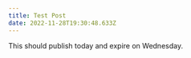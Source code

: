 ```yaml
---
title: Test Post
date: 2022-11-28T19:30:48.633Z
---
```

This should publish today and expire on Wednesday.